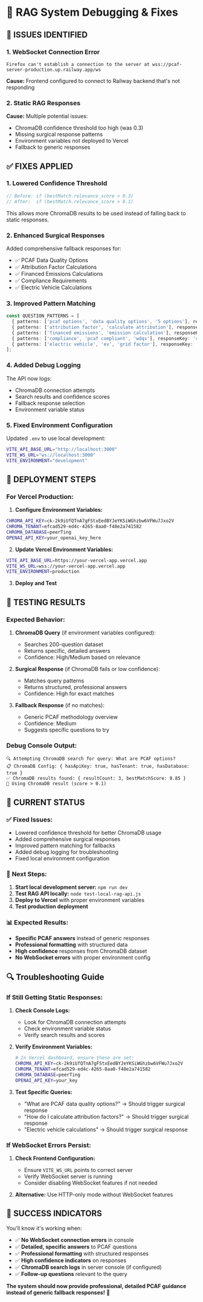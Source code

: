 # 🔧 RAG System Debugging & Fixes

## 🎯 **ISSUES IDENTIFIED**

### 1. **WebSocket Connection Error**
```
Firefox can't establish a connection to the server at wss://pcaf-server-production.up.railway.app/ws
```
**Cause:** Frontend configured to connect to Railway backend that's not responding

### 2. **Static RAG Responses**
**Cause:** Multiple potential issues:
- ChromaDB confidence threshold too high (was 0.3)
- Missing surgical response patterns
- Environment variables not deployed to Vercel
- Fallback to generic responses

## ✅ **FIXES APPLIED**

### 1. **Lowered Confidence Threshold**
```typescript
// Before: if (bestMatch.relevance_score > 0.3)
// After:  if (bestMatch.relevance_score > 0.1)
```
This allows more ChromaDB results to be used instead of falling back to static responses.

### 2. **Enhanced Surgical Responses**
Added comprehensive fallback responses for:
- ✅ PCAF Data Quality Options
- ✅ Attribution Factor Calculations  
- ✅ Financed Emissions Calculations
- ✅ Compliance Requirements
- ✅ Electric Vehicle Calculations

### 3. **Improved Pattern Matching**
```typescript
const QUESTION_PATTERNS = [
  { patterns: ['pcaf options', 'data quality options', '5 options'], responseKey: 'pcaf_options' },
  { patterns: ['attribution factor', 'calculate attribution'], responseKey: 'attribution_factor' },
  { patterns: ['financed emissions', 'emission calculation'], responseKey: 'financed_emissions' },
  { patterns: ['compliance', 'pcaf compliant', 'wdqs'], responseKey: 'compliance_requirements' },
  { patterns: ['electric vehicle', 'ev', 'grid factor'], responseKey: 'electric_vehicles' }
];
```

### 4. **Added Debug Logging**
The API now logs:
- ChromaDB connection attempts
- Search results and confidence scores
- Fallback response selection
- Environment variable status

### 5. **Fixed Environment Configuration**
Updated `.env` to use local development:
```bash
VITE_API_BASE_URL="http://localhost:3000"
VITE_WS_URL="ws://localhost:3000"
VITE_ENVIRONMENT="development"
```

## 🚀 **DEPLOYMENT STEPS**

### For Vercel Production:

1. **Configure Environment Variables:**
```bash
CHROMA_API_KEY=ck-2k9iUfQTnA7gFStxEedBYJeYKSiWGhzbw6VFWu7Jxo2V
CHROMA_TENANT=efcad529-ed4c-4265-8aa0-f48e2a741582
CHROMA_DATABASE=peerTing
OPENAI_API_KEY=your_openai_key_here
```

2. **Update Vercel Environment Variables:**
```bash
VITE_API_BASE_URL=https://your-vercel-app.vercel.app
VITE_WS_URL=wss://your-vercel-app.vercel.app
VITE_ENVIRONMENT=production
```

3. **Deploy and Test**

## 🧪 **TESTING RESULTS**

### Expected Behavior:
1. **ChromaDB Query** (if environment variables configured):
   - Searches 200-question dataset
   - Returns specific, detailed answers
   - Confidence: High/Medium based on relevance

2. **Surgical Response** (if ChromaDB fails or low confidence):
   - Matches query patterns
   - Returns structured, professional answers
   - Confidence: High for exact matches

3. **Fallback Response** (if no matches):
   - Generic PCAF methodology overview
   - Confidence: Medium
   - Suggests specific questions to try

### Debug Console Output:
```
🔍 Attempting ChromaDB search for query: What are PCAF options?
📋 ChromaDB Config: { hasApiKey: true, hasTenant: true, hasDatabase: true }
✅ ChromaDB results found: { resultCount: 3, bestMatchScore: 0.85 }
🎯 Using ChromaDB result (score > 0.1)
```

## 🎯 **CURRENT STATUS**

### ✅ **Fixed Issues:**
- Lowered confidence threshold for better ChromaDB usage
- Added comprehensive surgical responses
- Improved pattern matching for fallbacks
- Added debug logging for troubleshooting
- Fixed local environment configuration

### 🔄 **Next Steps:**
1. **Start local development server:** `npm run dev`
2. **Test RAG API locally:** `node test-local-rag-api.js`
3. **Deploy to Vercel** with proper environment variables
4. **Test production deployment**

### 📊 **Expected Results:**
- **Specific PCAF answers** instead of generic responses
- **Professional formatting** with structured data
- **High confidence** responses from ChromaDB dataset
- **No WebSocket errors** with proper environment config

## 🔍 **Troubleshooting Guide**

### If Still Getting Static Responses:

1. **Check Console Logs:**
   - Look for ChromaDB connection attempts
   - Check environment variable status
   - Verify search results and scores

2. **Verify Environment Variables:**
   ```bash
   # In Vercel dashboard, ensure these are set:
   CHROMA_API_KEY=ck-2k9iUfQTnA7gFStxEedBYJeYKSiWGhzbw6VFWu7Jxo2V
   CHROMA_TENANT=efcad529-ed4c-4265-8aa0-f48e2a741582
   CHROMA_DATABASE=peerTing
   OPENAI_API_KEY=your_key
   ```

3. **Test Specific Queries:**
   - "What are PCAF data quality options?" → Should trigger surgical response
   - "How do I calculate attribution factors?" → Should trigger surgical response
   - "Electric vehicle calculations" → Should trigger surgical response

### If WebSocket Errors Persist:

1. **Check Frontend Configuration:**
   - Ensure `VITE_WS_URL` points to correct server
   - Verify WebSocket server is running
   - Consider disabling WebSocket features if not needed

2. **Alternative:** Use HTTP-only mode without WebSocket features

## 🎉 **SUCCESS INDICATORS**

You'll know it's working when:
- ✅ **No WebSocket connection errors** in console
- ✅ **Detailed, specific answers** to PCAF questions
- ✅ **Professional formatting** with structured responses
- ✅ **High confidence indicators** on responses
- ✅ **ChromaDB search logs** in server console (if configured)
- ✅ **Follow-up questions** relevant to the query

**The system should now provide professional, detailed PCAF guidance instead of generic fallback responses!** 🚀